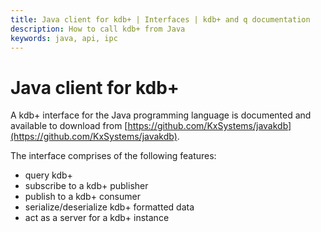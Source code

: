 ```yaml
---
title: Java client for kdb+ | Interfaces | kdb+ and q documentation
description: How to call kdb+ from Java
keywords: java, api, ipc
---
```


# Java client for kdb+

A kdb+ interface for the Java programming language is documented and available to download from [https://github.com/KxSystems/javakdb](https://github.com/KxSystems/javakdb).

The interface comprises of the following features:

- query kdb+
- subscribe to a kdb+ publisher
- publish to a kdb+ consumer
- serialize/deserialize kdb+ formatted data
- act as a server for a kdb+ instance
